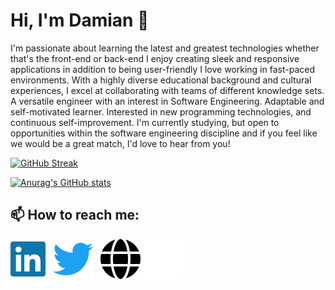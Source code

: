# Hi, I'm Damian 👋

I'm passionate about learning the latest and greatest technologies whether that's the front-end or back-end I enjoy creating sleek and responsive applications in addition to being user-friendly I love working in fast-paced environments. With a highly diverse educational background and cultural experiences, I excel at collaborating with teams of different knowledge sets. A versatile engineer with an interest in Software Engineering. Adaptable and self-motivated learner. Interested in new programming technologies, and continuous self-improvement. I'm currently studying, but open to opportunities within the software engineering discipline and if you feel like we would be a great match, I'd love to hear from you!

[![GitHub Streak](https://github-readme-streak-stats.herokuapp.com?user=damianamalraj&hide_border=true)](https://git.io/streak-stats)

[![Anurag's GitHub stats](https://github-readme-stats.vercel.app/api?username=damianamalraj&show_icons=true&hide_border=true)](https://github.com/anuraghazra/github-readme-stats)

## 📫 How to reach me:

[![website](./img/linkedin-brands.svg)](https://www.linkedin.com/in/damianamalraj/)
&nbsp;
[![website](./img/twitter-brands.svg)](https://twitter.com/daniel_amalraj)
&nbsp;
[![website](./img/globe-solid-dark.svg)](https://github.com/damianamalraj#gh-light-mode-only)
[![website](./img/globe-solid.svg)](https://github.com/damianamalraj#gh-dark-mode-only)

<!--
**damianamalraj/damianamalraj** is a ✨ _special_ ✨ repository because its `README.md` (this file) appears on your GitHub profile.

Here are some ideas to get you started:

- 🔭 I’m currently working on ...
- 🌱 I’m currently learning ...
- 👯 I’m looking to collaborate on ...
- 🤔 I’m looking for help with ...
- 💬 Ask me about ...
- 😄 Pronouns: ...
- ⚡ Fun fact: ...
-->
